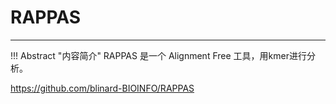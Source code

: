 # RAPPAS

---

!!! Abstract "内容简介"
    RAPPAS 是一个 Alignment Free 工具，用kmer进行分析。

https://github.com/blinard-BIOINFO/RAPPAS
